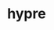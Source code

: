 ---
title: "hypre"
layout: cache
categories: [package, develop-2023-06-11]
meta: {"versions": ["2.28.0"], "compilers": ["gcc@=11.1.0", "gcc@=7.3.1", "gcc@=7.5.0", "oneapi@=2023.1.0"], "oss": ["amzn2", "ubuntu18.04", "ubuntu20.04"], "platforms": ["linux"], "targets": ["aarch64", "neoverse_n1", "ppc64le", "x86_64", "x86_64_v3"], "stacks": ["aws-ahug", "aws-ahug-aarch64", "aws-isc", "aws-isc-aarch64", "data-vis-sdk", "e4s", "e4s-oneapi", "e4s-power", "radiuss", "radiuss-aws", "radiuss-aws-aarch64", "root"], "num_specs": 19, "num_specs_by_stack": {"e4s": 3, "root": 19, "data-vis-sdk": 1, "radiuss-aws-aarch64": 2, "radiuss-aws": 2, "aws-ahug-aarch64": 2, "e4s-power": 3, "radiuss": 1, "e4s-oneapi": 1, "aws-isc-aarch64": 2, "aws-isc": 1, "aws-ahug": 1}}
spec_details: [{"hash": "6imxocii5vzrkwkh2vzqkaqlqpralrdn", "compiler": "gcc@=11.1.0", "versions": ["2.28.0"], "os": "ubuntu20.04", "platform": "linux", "target": "x86_64_v3", "variants": ["build_system=autotools", "~complex", "~cuda", "~debug", "+fortran", "~gptune", "~int64", "~internal-superlu", "~mixedint", "+mpi", "~openmp", "~rocm", "+shared", "~superlu-dist", "~sycl", "~umpire", "~unified-memory"], "stacks": ["e4s", "root"], "size": "-", "tarball": "https://binaries.spack.io/develop-2023-06-11/build_cache/linux-ubuntu20.04-x86_64_v3/gcc-11.1.0/hypre-2.28.0/linux-ubuntu20.04-x86_64_v3-gcc-11.1.0-hypre-2.28.0-6imxocii5vzrkwkh2vzqkaqlqpralrdn.spack"}, {"hash": "fqsgkpnapayfg5x5shhxluppxk2e7els", "compiler": "gcc@=11.1.0", "versions": ["2.28.0"], "os": "ubuntu20.04", "platform": "linux", "target": "x86_64_v3", "variants": ["build_system=autotools", "~complex", "~cuda", "~debug", "+fortran", "~gptune", "~int64", "~internal-superlu", "~mixedint", "+mpi", "~openmp", "~rocm", "+shared", "~superlu-dist", "~sycl", "~umpire", "~unified-memory"], "stacks": ["data-vis-sdk", "root"], "size": "-", "tarball": "https://binaries.spack.io/develop-2023-06-11/build_cache/linux-ubuntu20.04-x86_64_v3/gcc-11.1.0/hypre-2.28.0/linux-ubuntu20.04-x86_64_v3-gcc-11.1.0-hypre-2.28.0-fqsgkpnapayfg5x5shhxluppxk2e7els.spack"}, {"hash": "j6p2vzpgznyongkahrgtowfdjpln3wvm", "compiler": "gcc@=7.3.1", "versions": ["2.28.0"], "os": "amzn2", "platform": "linux", "target": "neoverse_n1", "variants": ["build_system=autotools", "~complex", "~cuda", "~debug", "+fortran", "~gptune", "~int64", "~internal-superlu", "~mixedint", "+mpi", "~openmp", "~rocm", "+shared", "~superlu-dist", "~sycl", "~umpire", "~unified-memory"], "stacks": ["root", "radiuss-aws-aarch64"], "size": "-", "tarball": "https://binaries.spack.io/develop-2023-06-11/build_cache/linux-amzn2-neoverse_n1/gcc-7.3.1/hypre-2.28.0/linux-amzn2-neoverse_n1-gcc-7.3.1-hypre-2.28.0-j6p2vzpgznyongkahrgtowfdjpln3wvm.spack"}, {"hash": "3nhxue2r634bcjvzims4c2n6p4l2eeqe", "compiler": "gcc@=7.3.1", "versions": ["2.28.0"], "os": "amzn2", "platform": "linux", "target": "x86_64_v3", "variants": ["build_system=autotools", "~complex", "~cuda", "~debug", "+fortran", "~gptune", "~int64", "~internal-superlu", "~mixedint", "+mpi", "~openmp", "~rocm", "+shared", "~superlu-dist", "~sycl", "~umpire", "~unified-memory"], "stacks": ["radiuss-aws", "root"], "size": "-", "tarball": "https://binaries.spack.io/develop-2023-06-11/build_cache/linux-amzn2-x86_64_v3/gcc-7.3.1/hypre-2.28.0/linux-amzn2-x86_64_v3-gcc-7.3.1-hypre-2.28.0-3nhxue2r634bcjvzims4c2n6p4l2eeqe.spack"}, {"hash": "kqqkkh2mgjhwnhccp7m22fnija6wevvo", "compiler": "gcc@=7.3.1", "versions": ["2.28.0"], "os": "amzn2", "platform": "linux", "target": "neoverse_n1", "variants": ["build_system=autotools", "~complex", "~cuda", "~debug", "+fortran", "~gptune", "~int64", "~internal-superlu", "~mixedint", "+mpi", "~openmp", "~rocm", "+shared", "~superlu-dist", "~sycl", "~umpire", "~unified-memory"], "stacks": ["aws-ahug-aarch64", "root"], "size": "-", "tarball": "https://binaries.spack.io/develop-2023-06-11/build_cache/linux-amzn2-neoverse_n1/gcc-7.3.1/hypre-2.28.0/linux-amzn2-neoverse_n1-gcc-7.3.1-hypre-2.28.0-kqqkkh2mgjhwnhccp7m22fnija6wevvo.spack"}, {"hash": "ghmy2qyskteqlhej4dhfte2wvhp74qq3", "compiler": "gcc@=11.1.0", "versions": ["2.28.0"], "os": "ubuntu20.04", "platform": "linux", "target": "ppc64le", "variants": ["build_system=autotools", "~complex", "~cuda", "~debug", "+fortran", "~gptune", "~int64", "~internal-superlu", "~mixedint", "+mpi", "~openmp", "~rocm", "+shared", "~superlu-dist", "~sycl", "~umpire", "~unified-memory"], "stacks": ["root", "e4s-power"], "size": "-", "tarball": "https://binaries.spack.io/develop-2023-06-11/build_cache/linux-ubuntu20.04-ppc64le/gcc-11.1.0/hypre-2.28.0/linux-ubuntu20.04-ppc64le-gcc-11.1.0-hypre-2.28.0-ghmy2qyskteqlhej4dhfte2wvhp74qq3.spack"}, {"hash": "ldpn5fsi5p5itpmrx7xpcykkks6mvrpi", "compiler": "gcc@=7.5.0", "versions": ["2.28.0"], "os": "ubuntu18.04", "platform": "linux", "target": "x86_64_v3", "variants": ["build_system=autotools", "~complex", "~cuda", "~debug", "+fortran", "~gptune", "~int64", "~internal-superlu", "~mixedint", "+mpi", "~openmp", "~rocm", "+shared", "~superlu-dist", "~sycl", "~umpire", "~unified-memory"], "stacks": ["root", "radiuss"], "size": "-", "tarball": "https://binaries.spack.io/develop-2023-06-11/build_cache/linux-ubuntu18.04-x86_64_v3/gcc-7.5.0/hypre-2.28.0/linux-ubuntu18.04-x86_64_v3-gcc-7.5.0-hypre-2.28.0-ldpn5fsi5p5itpmrx7xpcykkks6mvrpi.spack"}, {"hash": "hrll2lwyygp3rx5scrpoyl5lx6kt7oze", "compiler": "oneapi@=2023.1.0", "versions": ["2.28.0"], "os": "ubuntu20.04", "platform": "linux", "target": "x86_64", "variants": ["build_system=autotools", "~complex", "~cuda", "~debug", "+fortran", "~gptune", "~int64", "~internal-superlu", "~mixedint", "+mpi", "~openmp", "~rocm", "+shared", "~superlu-dist", "~sycl", "~umpire", "~unified-memory"], "stacks": ["e4s-oneapi", "root"], "size": "-", "tarball": "https://binaries.spack.io/develop-2023-06-11/build_cache/linux-ubuntu20.04-x86_64/oneapi-2023.1.0/hypre-2.28.0/linux-ubuntu20.04-x86_64-oneapi-2023.1.0-hypre-2.28.0-hrll2lwyygp3rx5scrpoyl5lx6kt7oze.spack"}, {"hash": "dkjing6bflgwd2ebetjbpisjspuynaye", "compiler": "gcc@=11.1.0", "versions": ["2.28.0"], "os": "ubuntu20.04", "platform": "linux", "target": "ppc64le", "variants": ["build_system=autotools", "~complex", "~cuda", "~debug", "+fortran", "~gptune", "~int64", "~internal-superlu", "~mixedint", "+mpi", "~openmp", "~rocm", "+shared", "~superlu-dist", "~sycl", "~umpire", "~unified-memory"], "stacks": ["root", "e4s-power"], "size": "-", "tarball": "https://binaries.spack.io/develop-2023-06-11/build_cache/linux-ubuntu20.04-ppc64le/gcc-11.1.0/hypre-2.28.0/linux-ubuntu20.04-ppc64le-gcc-11.1.0-hypre-2.28.0-dkjing6bflgwd2ebetjbpisjspuynaye.spack"}, {"hash": "cbhb3iimmtji3bccasanhed5zscts6sv", "compiler": "gcc@=7.3.1", "versions": ["2.28.0"], "os": "amzn2", "platform": "linux", "target": "neoverse_n1", "variants": ["build_system=autotools", "~complex", "~cuda", "~debug", "+fortran", "~gptune", "~int64", "~internal-superlu", "~mixedint", "+mpi", "~openmp", "~rocm", "+shared", "~superlu-dist", "~sycl", "~umpire", "~unified-memory"], "stacks": ["root", "aws-isc-aarch64"], "size": "-", "tarball": "https://binaries.spack.io/develop-2023-06-11/build_cache/linux-amzn2-neoverse_n1/gcc-7.3.1/hypre-2.28.0/linux-amzn2-neoverse_n1-gcc-7.3.1-hypre-2.28.0-cbhb3iimmtji3bccasanhed5zscts6sv.spack"}, {"hash": "d64xo4kimifpswslh6bzbezy6fvlav3c", "compiler": "gcc@=7.3.1", "versions": ["2.28.0"], "os": "amzn2", "platform": "linux", "target": "x86_64_v3", "variants": ["build_system=autotools", "~complex", "~cuda", "~debug", "+fortran", "~gptune", "~int64", "~internal-superlu", "~mixedint", "+mpi", "~openmp", "~rocm", "+shared", "~superlu-dist", "~sycl", "~umpire", "~unified-memory"], "stacks": ["root", "aws-isc"], "size": "-", "tarball": "https://binaries.spack.io/develop-2023-06-11/build_cache/linux-amzn2-x86_64_v3/gcc-7.3.1/hypre-2.28.0/linux-amzn2-x86_64_v3-gcc-7.3.1-hypre-2.28.0-d64xo4kimifpswslh6bzbezy6fvlav3c.spack"}, {"hash": "uoqkjjd6k3hhgfds5k6mx57tazxiu6rk", "compiler": "gcc@=7.3.1", "versions": ["2.28.0"], "os": "amzn2", "platform": "linux", "target": "aarch64", "variants": ["build_system=autotools", "~complex", "~cuda", "~debug", "+fortran", "~gptune", "~int64", "~internal-superlu", "~mixedint", "+mpi", "~openmp", "~rocm", "+shared", "~superlu-dist", "~sycl", "~umpire", "~unified-memory"], "stacks": ["root", "radiuss-aws-aarch64"], "size": "-", "tarball": "https://binaries.spack.io/develop-2023-06-11/build_cache/linux-amzn2-aarch64/gcc-7.3.1/hypre-2.28.0/linux-amzn2-aarch64-gcc-7.3.1-hypre-2.28.0-uoqkjjd6k3hhgfds5k6mx57tazxiu6rk.spack"}, {"hash": "o63muto362bh2k64drlpblmwiurv5t6j", "compiler": "gcc@=7.3.1", "versions": ["2.28.0"], "os": "amzn2", "platform": "linux", "target": "x86_64_v3", "variants": ["build_system=autotools", "~complex", "+cuda", "cuda_arch=70", "~debug", "+fortran", "~gptune", "~int64", "~internal-superlu", "~mixedint", "+mpi", "~openmp", "~rocm", "+shared", "~superlu-dist", "~sycl", "~umpire", "~unified-memory"], "stacks": ["radiuss-aws", "root"], "size": "-", "tarball": "https://binaries.spack.io/develop-2023-06-11/build_cache/linux-amzn2-x86_64_v3/gcc-7.3.1/hypre-2.28.0/linux-amzn2-x86_64_v3-gcc-7.3.1-hypre-2.28.0-o63muto362bh2k64drlpblmwiurv5t6j.spack"}, {"hash": "55yewuza6xywssuhm2axsqhmbqc6jsaj", "compiler": "gcc@=11.1.0", "versions": ["2.28.0"], "os": "ubuntu20.04", "platform": "linux", "target": "ppc64le", "variants": ["build_system=autotools", "~complex", "+cuda", "cuda_arch=70", "~debug", "+fortran", "~gptune", "~int64", "~internal-superlu", "~mixedint", "+mpi", "~openmp", "~rocm", "+shared", "~superlu-dist", "~sycl", "~umpire", "~unified-memory"], "stacks": ["root", "e4s-power"], "size": "-", "tarball": "https://binaries.spack.io/develop-2023-06-11/build_cache/linux-ubuntu20.04-ppc64le/gcc-11.1.0/hypre-2.28.0/linux-ubuntu20.04-ppc64le-gcc-11.1.0-hypre-2.28.0-55yewuza6xywssuhm2axsqhmbqc6jsaj.spack"}, {"hash": "vpr3prcknentqpxcfh6uj2g6bx7lx2rp", "compiler": "gcc@=7.3.1", "versions": ["2.28.0"], "os": "amzn2", "platform": "linux", "target": "x86_64_v3", "variants": ["build_system=autotools", "~complex", "~cuda", "~debug", "+fortran", "~gptune", "~int64", "~internal-superlu", "~mixedint", "+mpi", "~openmp", "~rocm", "+shared", "~superlu-dist", "~sycl", "~umpire", "~unified-memory"], "stacks": ["aws-ahug", "root"], "size": "-", "tarball": "https://binaries.spack.io/develop-2023-06-11/build_cache/linux-amzn2-x86_64_v3/gcc-7.3.1/hypre-2.28.0/linux-amzn2-x86_64_v3-gcc-7.3.1-hypre-2.28.0-vpr3prcknentqpxcfh6uj2g6bx7lx2rp.spack"}, {"hash": "fipcqux754y4ridtbntcr3vt6lehcujn", "compiler": "gcc@=7.3.1", "versions": ["2.28.0"], "os": "amzn2", "platform": "linux", "target": "aarch64", "variants": ["build_system=autotools", "~complex", "~cuda", "~debug", "+fortran", "~gptune", "~int64", "~internal-superlu", "~mixedint", "+mpi", "~openmp", "~rocm", "+shared", "~superlu-dist", "~sycl", "~umpire", "~unified-memory"], "stacks": ["aws-ahug-aarch64", "root"], "size": "-", "tarball": "https://binaries.spack.io/develop-2023-06-11/build_cache/linux-amzn2-aarch64/gcc-7.3.1/hypre-2.28.0/linux-amzn2-aarch64-gcc-7.3.1-hypre-2.28.0-fipcqux754y4ridtbntcr3vt6lehcujn.spack"}, {"hash": "3kkolbafzuui4qmcehlezkyisuyszbv4", "compiler": "gcc@=7.3.1", "versions": ["2.28.0"], "os": "amzn2", "platform": "linux", "target": "aarch64", "variants": ["build_system=autotools", "~complex", "~cuda", "~debug", "+fortran", "~gptune", "~int64", "~internal-superlu", "~mixedint", "+mpi", "~openmp", "~rocm", "+shared", "~superlu-dist", "~sycl", "~umpire", "~unified-memory"], "stacks": ["root", "aws-isc-aarch64"], "size": "-", "tarball": "https://binaries.spack.io/develop-2023-06-11/build_cache/linux-amzn2-aarch64/gcc-7.3.1/hypre-2.28.0/linux-amzn2-aarch64-gcc-7.3.1-hypre-2.28.0-3kkolbafzuui4qmcehlezkyisuyszbv4.spack"}, {"hash": "usoihttxzljr3isoicpyy5udahxysliz", "compiler": "gcc@=11.1.0", "versions": ["2.28.0"], "os": "ubuntu20.04", "platform": "linux", "target": "x86_64_v3", "variants": ["build_system=autotools", "~complex", "+cuda", "cuda_arch=80", "~debug", "+fortran", "~gptune", "~int64", "~internal-superlu", "~mixedint", "+mpi", "~openmp", "~rocm", "+shared", "~superlu-dist", "~sycl", "~umpire", "~unified-memory"], "stacks": ["e4s", "root"], "size": "-", "tarball": "https://binaries.spack.io/develop-2023-06-11/build_cache/linux-ubuntu20.04-x86_64_v3/gcc-11.1.0/hypre-2.28.0/linux-ubuntu20.04-x86_64_v3-gcc-11.1.0-hypre-2.28.0-usoihttxzljr3isoicpyy5udahxysliz.spack"}, {"hash": "zhpctfc5up7e5zoqnuvrqccq64ch7djl", "compiler": "gcc@=11.1.0", "versions": ["2.28.0"], "os": "ubuntu20.04", "platform": "linux", "target": "x86_64_v3", "variants": ["amdgpu_target=gfx90a", "build_system=autotools", "~complex", "~cuda", "~debug", "+fortran", "~gptune", "~int64", "~internal-superlu", "~mixedint", "+mpi", "~openmp", "+rocm", "+shared", "~superlu-dist", "~sycl", "~umpire", "~unified-memory"], "stacks": ["e4s", "root"], "size": "-", "tarball": "https://binaries.spack.io/develop-2023-06-11/build_cache/linux-ubuntu20.04-x86_64_v3/gcc-11.1.0/hypre-2.28.0/linux-ubuntu20.04-x86_64_v3-gcc-11.1.0-hypre-2.28.0-zhpctfc5up7e5zoqnuvrqccq64ch7djl.spack"}]
---